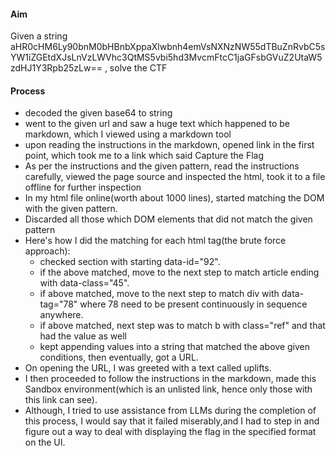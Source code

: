 #### Aim

Given a string aHR0cHM6Ly90bnM0bHBnbXppaXlwbnh4emVsNXNzNW55dTBuZnRvbC5sYW1iZGEtdXJsLnVzLWVhc3QtMS5vbi5hd3MvcmFtcC1jaGFsbGVuZ2UtaW5zdHJ1Y3Rpb25zLw== , solve the CTF

#### Process
- decoded the given base64 to string
- went to the given url and saw a huge text which happened to be markdown, which I viewed using a markdown tool
- upon reading the instructions in the markdown, opened link in the first point, which took me to a link which said Capture the Flag
- As per the instructions and the given pattern, read the instructions carefully, viewed the page source and inspected the html, took it to a file offline for further inspection
- In my html file online(worth about 1000 lines), started matching the DOM with the given pattern.
- Discarded all those which DOM elements that did not match the given pattern
- Here's how I did the matching for each html tag(the brute force approach):
  - checked section with starting data-id="92".
  - if the above matched, move to the next step to match article ending with data-class="45".
  - if above matched, move to the next step to match div with data-tag="78" where 78 need to be present continuously in sequence anywhere.
  - if above matched, next step was to match b with class="ref" and that had the value as well
  - kept appending values into a string that matched the above given conditions, then eventually, got a URL. 
- On opening the URL, I was greeted with a text called uplifts.
- I then proceeded to follow the instructions in the markdown, made this Sandbox environment(which is an unlisted link, hence only those with this link can see).
- Although, I tried to use assistance from LLMs during the completion of this process, I would say that it failed miserably,and I had to step in and figure out a way to deal with displaying the flag in the specified format on the UI.
